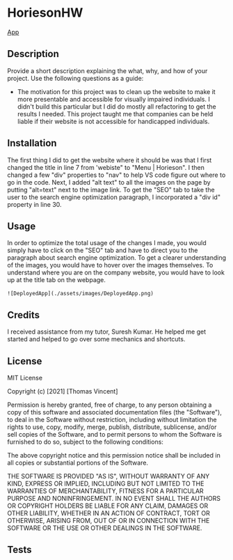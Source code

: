 # HoriesonHW
[App](assets/images/brand-awareness.png?raw=true "A")
## Description
Provide a short description explaining the what, why, and how of your project. Use the following questions as a guide:
- The motivation for this project was to clean up the website to make it more presentable and accessible for visually impaired individuals. I didn't build this particular but I did do mostly all refactoring to get the results I needed. This project taught me that companies can be held liable if their website is not accessible for handicapped individuals. 

## Installation
The first thing I did to get the website where it should be was that I first changed the title in line 7 from 'webiste" to "Menu | Horieson". I then changed a few "div" properties to "nav" to help VS code figure out where to go in the code. Next, I added "alt text" to all the images on the page by putting "alt=text" next to the image link. To get the "SEO" tab to take the user to the search engine optimization paragraph, I incorporated a "div id" property in line 30.

## Usage
In order to optimize the total usage of the changes I made, you would simply have to click on the "SEO" tab and have to direct you to the paragraph about search engine optimization. To get a clearer understanding of the images, you would have to hover over the images themselves. To understand where you are on the company website, you would have to look up at the title tab on the webpage.


    ![DeployedApp](./assets/images/DeployedApp.png)
    
## Credits
I received assistance from my tutor, Suresh Kumar. He helped me get started and helped to go over some mechanics and shortcuts.
## License
MIT License

Copyright (c) [2021] [Thomas Vincent]

Permission is hereby granted, free of charge, to any person obtaining a copy
of this software and associated documentation files (the "Software"), to deal
in the Software without restriction, including without limitation the rights
to use, copy, modify, merge, publish, distribute, sublicense, and/or sell
copies of the Software, and to permit persons to whom the Software is
furnished to do so, subject to the following conditions:

The above copyright notice and this permission notice shall be included in all
copies or substantial portions of the Software.

THE SOFTWARE IS PROVIDED "AS IS", WITHOUT WARRANTY OF ANY KIND, EXPRESS OR
IMPLIED, INCLUDING BUT NOT LIMITED TO THE WARRANTIES OF MERCHANTABILITY,
FITNESS FOR A PARTICULAR PURPOSE AND NONINFRINGEMENT. IN NO EVENT SHALL THE
AUTHORS OR COPYRIGHT HOLDERS BE LIABLE FOR ANY CLAIM, DAMAGES OR OTHER
LIABILITY, WHETHER IN AN ACTION OF CONTRACT, TORT OR OTHERWISE, ARISING FROM,
OUT OF OR IN CONNECTION WITH THE SOFTWARE OR THE USE OR OTHER DEALINGS IN THE
SOFTWARE.

## Tests

